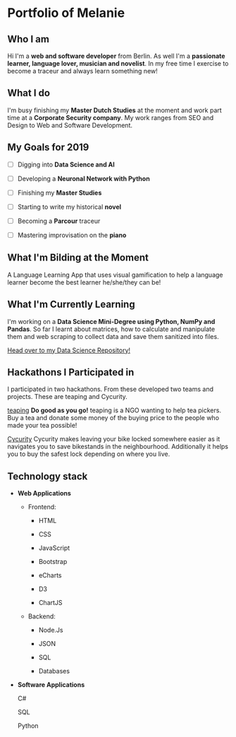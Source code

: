 # Portfolio of Melanie

## Who I am

Hi I'm a **web and software developer** from Berlin. As well I'm a **passionate learner, language lover, musician and novelist**. In my free time I exercise to become a traceur and always learn something new!

## What I do

I'm busy finishing my **Master Dutch Studies** at the moment and work part time at a **Corporate Security company**. My work ranges from SEO and Design to Web and Software Development.

## My Goals for 2019

- [ ] Digging into **Data Science and AI**

- [ ] Developing a **Neuronal Network with Python**

- [ ] Finishing my **Master Studies**

- [ ] Starting to write my historical **novel** 

- [ ] Becoming a **Parcour** traceur

- [ ] Mastering improvisation on the **piano**

## What I'm Bilding at the Moment

A Language Learning App that uses visual gamification to help a language learner become the best learner he/she/they can be!

## What I'm Currently Learning

I'm working on a **Data Science Mini-Degree using Python, NumPy and Pandas**. So far I learnt about matrices, how to calculate and manipulate them and web scraping to collect data and save them sanitized into files.

[Head over to my Data Science Repository!](https://andoeme.github.io/datascience/)


## Hackathons I Participated in

I participated in two hackathons. From these developed two teams and projects. These are teaping and Cycurity.

[teaping](https://andoeme.github.io/teaping/)
**Do good as you go!** teaping is a NGO wanting to help tea pickers. Buy a tea and donate some money of the buying price to the people who made your tea possible!

[Cycurity](https://github.com/andoeme/cycurity) 
Cycurity makes leaving your bike locked somewhere easier as it navigates you to save bikestands in the neighbourhood. Additionally it helps you to buy the safest lock depending on where you live.


## Technology stack

* **Web Applications**

    - Frontend:
    
        - HTML
        
        - CSS
        
        - JavaScript
        
        - Bootstrap
        
        - eCharts
        
        - D3
        
        - ChartJS
        
    - Backend:
    
        - Node.Js
    
        - JSON
        
        - SQL
        
        - Databases

* **Software Applications**

    C#

    SQL
    
    Python






